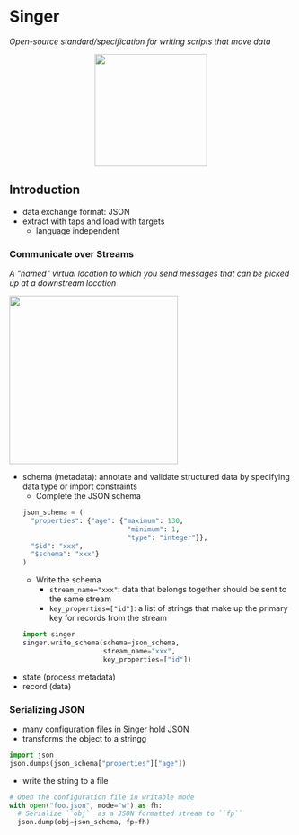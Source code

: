 # Singer
_Open-source standard/specification for writing scripts that move data_

<p align="center">
  <img src="https://images.ctfassets.net/fi0zmnwlsnja/34ci8cjJN1evEENDyxD5hT/2cc4bc14208d7916f14b8c0ab959d6df/singer_logo.png?w=636&h=272&q=50&fit=fill" height="200px">
</p>

## Introduction
- data exchange format: JSON
- extract with taps and load with targets
  - language independent
### Communicate over Streams
_A "named" virtual location to which you send messages that can be picked up at a downstream location_

<img src="https://assets.datacamp.com/production/repositories/4724/datasets/f8d3f4cb1e70bc022d9a592c5dcfafc44d29efdb/singer_tap_target_full.png" height="300px">
  
- schema (metadata): annotate and validate structured data by specifying data type or import constraints
  - Complete the JSON schema
  ```python
  json_schema = (
    "properties": {"age": {"maximum": 130,
                            "minimum": 1,
                            "type": "integer"}},
    "$id": "xxx",
    "$schema": "xxx"}
  )
  ```
  - Write the schema
    - `stream_name="xxx"`: data that belongs together should be sent to the same stream
    - `key_properties=["id"]`: a list of strings that make up the primary key for records from the stream
  ```python
  import singer
  singer.write_schema(schema=json_schema,
                      stream_name="xxx",   
                      key_properties=["id"])
  ```
- state (process metadata)
- record (data)

### Serializing JSON
- many configuration files in Singer hold JSON
- transforms the object to a stringg
```python
import json
json.dumps(json_schema["properties"]["age"])
```
- write the string to a file
```python
# Open the configuration file in writable mode
with open("foo.json", mode="w") as fh:
  # Serialize ``obj`` as a JSON formatted stream to ``fp``
  json.dump(obj=json_schema, fp=fh)
```
